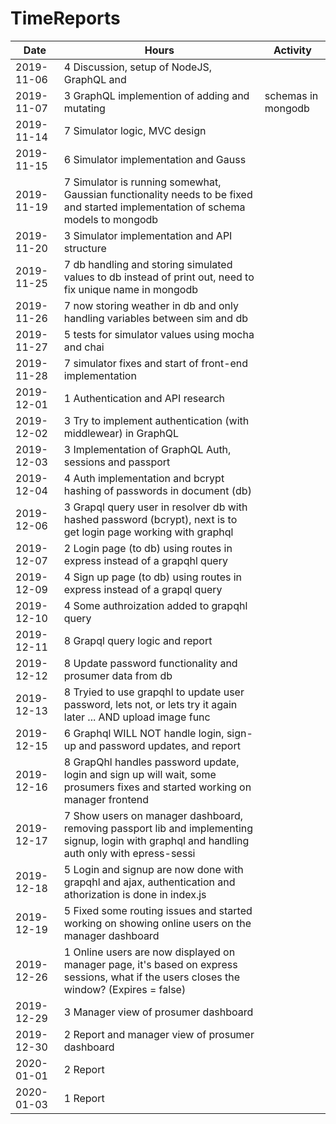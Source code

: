 # TimeReports

| Date  |      Hours    | Activity                                       |
| ----------- | ------- |------------------------------------------------
|    2019-11-06|   4      Discussion, setup of NodeJS, GraphQL and        ||                          MongoDB, preliminary schema defined            |
|    2019-11-07|   3       GraphQL implemention of adding and mutating    |                           schemas in mongodb                             |
|    2019-11-14|   7      Simulator logic, MVC design
|    2019-11-15|   6      Simulator implementation and Gauss
|    2019-11-19|   7      Simulator is running somewhat, Gaussian functionality needs to be fixed and started implementation of schema models to mongodb
|    2019-11-20|   3      Simulator implementation and API structure
|    2019-11-25|   7      db handling and storing simulated values to db instead of print out, need to fix unique name in mongodb
|    2019-11-26|   7      now storing weather in db and only handling variables between sim and db
|    2019-11-27|   5      tests for simulator values using mocha and chai
|    2019-11-28|   7      simulator fixes and start of front-end implementation
|    2019-12-01|   1      Authentication and API research
|    2019-12-02|   3      Try to implement authentication (with middlewear) in GraphQL
|    2019-12-03|   3      Implementation of GraphQL Auth, sessions and passport
|    2019-12-04|   4      Auth implementation and bcrypt hashing of passwords in document (db)
|    2019-12-06|   3      Grapql query user in resolver db with hashed password (bcrypt), next is to get login page working with graphql
|    2019-12-07|   2      Login page (to db) using routes in express instead of a grapqhl query
|    2019-12-09|   4      Sign up page (to db) using routes in express instead of a grapql query
|    2019-12-10|   4      Some authroization added to grapqhl query
|    2019-12-11|   8      Grapql query logic and report
|    2019-12-12|   8      Update password functionality and prosumer data from db
|    2019-12-13|   8      Tryied to use grapqhl to update user password, lets not, or lets try it again later ... AND upload image func
|    2019-12-15|   6      Graphql WILL NOT handle login, sign-up and password updates, and report
|    2019-12-16|   8      GrapQhl handles password update, login and sign up will wait, some prosumers fixes and started working on manager frontend
|    2019-12-17|   7      Show users on manager dashboard, removing passport lib and implementing signup, login with graphql and handling auth only with epress-sessi
|    2019-12-18|   5      Login and signup are now done with grapqhl and ajax, authentication and athorization is done in index.js
|    2019-12-19|   5      Fixed some routing issues and started working on showing online users on the manager dashboard
|    2019-12-26|   1      Online users are now displayed on manager page, it's based on express sessions, what if the users closes the window? (Expires = false)
|    2019-12-29|   3      Manager view of prosumer dashboard
|    2019-12-30|   2      Report and manager view of prosumer dashboard
|    2020-01-01|   2      Report
|    2020-01-03|   1      Report